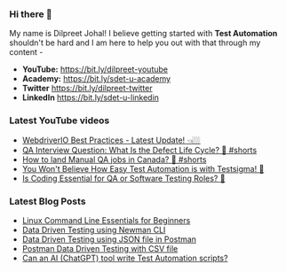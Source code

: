 ### Hi there 👋

My name is Dilpreet Johal! I believe getting started with **Test Automation** shouldn't be hard and I am here to help you out with that through my content -

- **YouTube:** https://bit.ly/dilpreet-youtube
- **Academy:** https://bit.ly/sdet-u-academy
- **Twitter** https://bit.ly/dilpreet-twitter
- **LinkedIn** https://bit.ly/sdet-u-linkedin

### Latest YouTube videos

<!-- YOUTUBE-VIDEOS-LIST:START -->
- [WebdriverIO Best Practices - Latest Update! 👈🏼](https://www.youtube.com/watch?v=AzLQpqkaeHk)
- [QA Interview Question: What Is the Defect Life Cycle? 🐞 #shorts](https://www.youtube.com/watch?v=sjmMigfQCZc)
- [How to land Manual QA jobs in Canada? 💼 #shorts](https://www.youtube.com/watch?v=_tT6-DUB-Dw)
- [You Won&#39;t Believe How Easy Test Automation is with Testsigma! 🤯](https://www.youtube.com/watch?v=pwUsO7syzt4)
- [Is Coding Essential for  QA or Software Testing Roles? 🤔](https://www.youtube.com/watch?v=AkGdOEs-Vi4)
<!-- YOUTUBE-VIDEOS-LIST:END -->


### Latest Blog Posts
<!-- BLOG-POST-LIST:START -->
- [Linux Command Line Essentials for Beginners](https://automationbro.com/blog/linux-command-line/?utm_source=rss&utm_medium=rss&utm_campaign=linux-command-line)
- [Data Driven Testing using Newman CLI](https://automationbro.com/blog/newman-data-driven-testing/?utm_source=rss&utm_medium=rss&utm_campaign=newman-data-driven-testing)
- [Data Driven Testing using JSON file in Postman](https://automationbro.com/blog/data-driven-testing-using-json-file-in-postman/?utm_source=rss&utm_medium=rss&utm_campaign=data-driven-testing-using-json-file-in-postman)
- [Postman Data Driven Testing with CSV file](https://automationbro.com/blog/postman-csv-data-driven-testing/?utm_source=rss&utm_medium=rss&utm_campaign=postman-csv-data-driven-testing)
- [Can an AI &lpar;ChatGPT&rpar; tool write Test Automation scripts?](https://automationbro.com/blog/chatgpt-test-automation/?utm_source=rss&utm_medium=rss&utm_campaign=chatgpt-test-automation)
<!-- BLOG-POST-LIST:END -->
